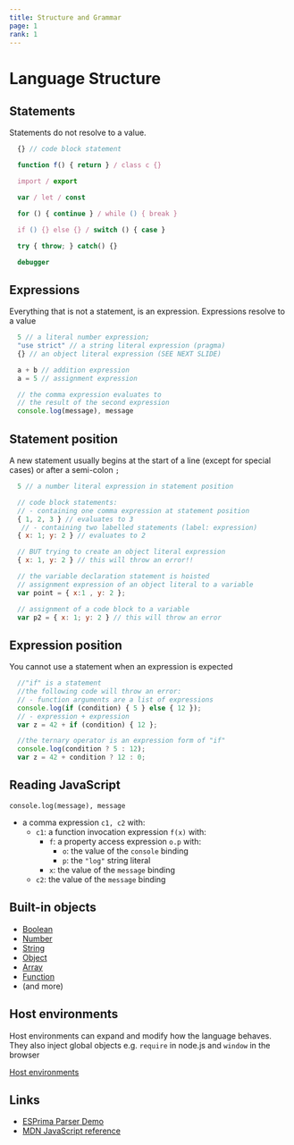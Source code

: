 ```yaml
---
title: Structure and Grammar
page: 1
rank: 1
---
```

# Language Structure

## Statements

Statements do not resolve to a value.

```javascript
  {} // code block statement

  function f() { return } / class c {}

  import / export

  var / let / const

  for () { continue } / while () { break }

  if () {} else {} / switch () { case }

  try { throw; } catch() {}

  debugger
```

## Expressions

Everything that is not a statement, is an expression.
Expressions resolve to a value

```javascript
  5 // a literal number expression;
  "use strict" // a string literal expression (pragma)
  {} // an object literal expression (SEE NEXT SLIDE)

  a + b // addition expression  
  a = 5 // assignment expression

  // the comma expression evaluates to
  // the result of the second expression
  console.log(message), message
```

## Statement position

A new statement usually begins
at the start of a line (except for special cases)
or after a semi-colon `;`

```javascript
  5 // a number literal expression in statement position

  // code block statements:
  // - containing one comma expression at statement position
  { 1, 2, 3 } // evaluates to 3
   // - containing two labelled statements (label: expression)
  { x: 1; y: 2 } // evaluates to 2

  // BUT trying to create an object literal expression
  { x: 1, y: 2 } // this will throw an error!!

  // the variable declaration statement is hoisted
  // assignment expression of an object literal to a variable
  var point = { x:1 , y: 2 };

  // assignment of a code block to a variable
  var p2 = { x: 1; y: 2 } // this will throw an error
```

## Expression position

You cannot use a statement when an expression is expected

```javascript
  //"if" is a statement
  //the following code will throw an error:
  // - function arguments are a list of expressions
  console.log(if (condition) { 5 } else { 12 });
  // - expression + expression
  var z = 42 + if (condition) { 12 };

  //the ternary operator is an expression form of "if"
  console.log(condition ? 5 : 12);
  var z = 42 + condition ? 12 : 0;
```

## Reading JavaScript

```
console.log(message), message
```

- a comma expression `c1, c2` with:
  - `c1`: a function invocation expression `f(x)` with:
    - `f`: a property access expression `o.p` with:
      - `o`: the value of the `console` binding
      - `p`: the `"log"` string literal
    - `x`: the value of the `message` binding
  - `c2`: the value of the `message` binding

## Built-in objects

- [Boolean](../conditionals/)
- [Number](../numbers-and-math/)
- [String](../strings/)
- [Object](../objects/)
- [Array](../arrays/)
- [Function](../functions/)
- (and more)

## Host environments

Host environments can expand and modify
how the language behaves. They also inject global objects
e.g. `require` in node.js and `window` in the browser

[Host environments](../../host-environments/)

## Links

- [ESPrima Parser Demo](http://esprima.org/demo/parse.html)
- [MDN JavaScript reference](https://developer.mozilla.org/en-US/docs/Web/JavaScript/Reference)
